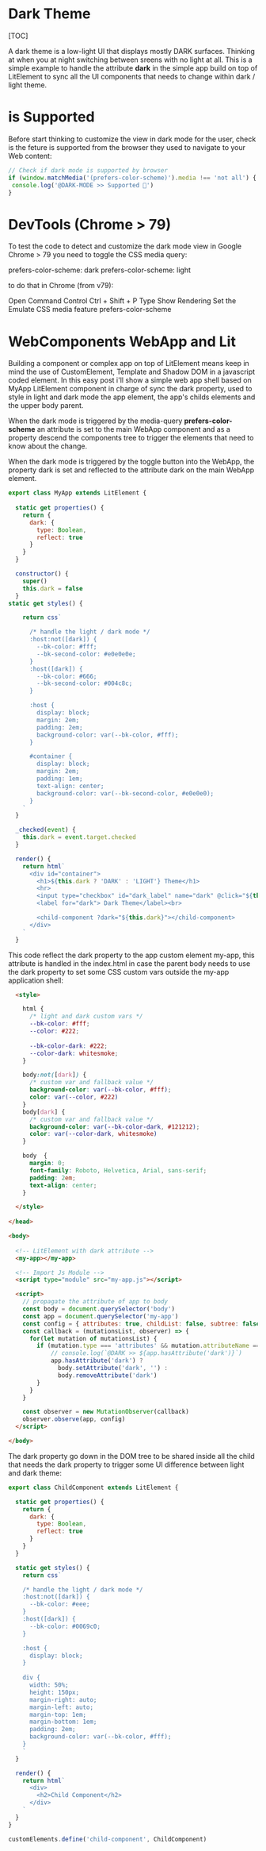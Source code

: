 Dark Theme
==========
[TOC]

A dark theme is a low-light UI that displays mostly DARK surfaces. Thinking at when you at night switching between sreens with no light at all. This is a simple example to handle the attribute **dark** in the simple app build on top of LitElement to sync all the UI components that needs to change within dark / light theme.

 # is Supported
 Before start thinking to customize the view in dark mode for the user, check is the feture is supported from the browser they used to navigate to your Web content:

 ```javascript
 // Check if dark mode is supported by browser
if (window.matchMedia('(prefers-color-scheme)').media !== 'not all') {
  console.log('@DARK-MODE >> Supported 🎉')
}
 ```

 # DevTools (Chrome > 79)
To test the code to detect and customize the dark mode view in Google Chrome > 79 you need to toggle the CSS media query:

  prefers-color-scheme: dark
  prefers-color-scheme: light

to do that in Chrome (from v79):

  Open Command Control Ctrl + Shift + P 
  Type Show Rendering
  Set the Emulate CSS media feature prefers-color-scheme
 

# WebComponents WebApp and Lit
Building a component or complex app on top of LitElement means keep in mind the use of CustomElement, Template and Shadow DOM in a javascript coded element. In this easy post i'll show a simple web app shell based on MyApp LitElement component in charge of sync the dark property, used to style in light and dark mode the app element, the app's childs elements and the upper body parent.

When the dark mode is triggered by the media-query **prefers-color-scheme** an attribute is set to the main WebApp component and as a property descend the components tree to trigger the elements that need to know about the change. 

When the dark mode is triggered by the toggle button into the WebApp, the property dark is set and reflected to the attribute dark on the main WebApp element.

```javascript
export class MyApp extends LitElement {
  
  static get properties() {
    return {
      dark: {
        type: Boolean,
        reflect: true
      }
    }
  }

  constructor() {
    super()
    this.dark = false
  }
static get styles() {

    return css`

      /* handle the light / dark mode */ 
      :host:not([dark]) {
        --bk-color: #fff;
        --bk-second-color: #e0e0e0e;
      }
      :host([dark]) {
        --bk-color: #666;
        --bk-second-color: #004c8c;
      }

      :host {
        display: block;
        margin: 2em;
        padding: 2em;
        background-color: var(--bk-color, #fff);
      }

      #container {
        display: block;
        margin: 2em;
        padding: 1em;
        text-align: center;
        background-color: var(--bk-second-color, #e0e0e0);
      }
    `
  }

  _checked(event) {
    this.dark = event.target.checked
  }

  render() {
    return html`
      <div id="container">
        <h1>${this.dark ? 'DARK' : 'LIGHT'} Theme</h1>
        <hr>
        <input type="checkbox" id="dark_label" name="dark" @click="${this._checked}">
        <label for="dark"> Dark Theme</label><br>

        <child-component ?dark="${this.dark}"></child-component>
      </div>
    `
  }
``` 

This code reflect the dark property to the app custom element my-app, this attribute is handled in the index.html in case the parent body needs to use the dark property to set some CSS custom vars outside the my-app application shell:
```html
  <style>

    html {
      /* light and dark custom vars */
      --bk-color: #fff;
      --color: #222;
      
      --bk-color-dark: #222;
      --color-dark: whitesmoke;
    }

    body:not([dark]) {
      /* custom var and fallback value */ 
      background-color: var(--bk-color, #fff);
      color: var(--color, #222)
    }
    body[dark] {
      /* custom var and fallback value */ 
      background-color: var(--bk-color-dark, #121212);
      color: var(--color-dark, whitesmoke)
    }

    body  {
      margin: 0;
      font-family: Roboto, Helvetica, Arial, sans-serif;
      padding: 2em;
      text-align: center;
    }

  </style>
  
</head>

<body>
  
  <!-- LitElement with dark attribute -->
  <my-app></my-app>

  <!-- Import Js Module -->
  <script type="module" src="my-app.js"></script>

  <script>
    // propagate the attribute of app to body 
    const body = document.querySelector('body')
    const app = document.querySelector('my-app')
    const config = { attributes: true, childList: false, subtree: false };
    const callback = (mutationsList, observer) => {
      for(let mutation of mutationsList) {
        if (mutation.type === 'attributes' && mutation.attributeName === 'dark') {
            // console.log(`@DARK >> ${app.hasAttribute('dark')}`)
            app.hasAttribute('dark') ? 
              body.setAttribute('dark', '') :
              body.removeAttribute('dark')
        }
      }
    }

    const observer = new MutationObserver(callback)
    observer.observe(app, config)
  </script>

</body>
```

The dark property go down in the DOM tree to be shared inside all the child that needs the dark property to trigger some UI difference between light and dark theme:
```javascript
export class ChildComponent extends LitElement {

  static get properties() {
    return {
      dark: {
        type: Boolean,
        reflect: true
      }
    }
  }

  static get styles() {
    return css`

    /* handle the light / dark mode */ 
    :host:not([dark]) {
      --bk-color: #eee;
    }
    :host([dark]) {
      --bk-color: #0069c0;
    }

    :host {
      display: block;
    }
  
    div {
      width: 50%;
      height: 150px;
      margin-right: auto;
      margin-left: auto;
      margin-top: 1em;
      margin-bottom: 1em;
      padding: 2em;
      background-color: var(--bk-color, #fff);
    }
    `
  }

  render() {
    return html`
      <div>
        <h2>Child Component</h2>
      </div>
    `
  }
}

customElements.define('child-component', ChildComponent)
```



